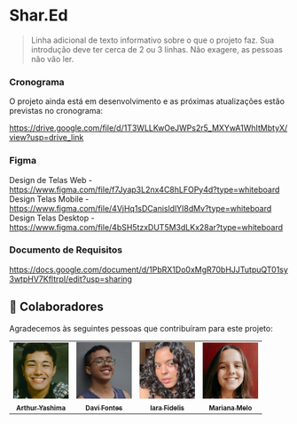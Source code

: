 # Shar.Ed

> Linha adicional de texto informativo sobre o que o projeto faz. Sua introdução deve ter cerca de 2 ou 3 linhas. Não exagere, as pessoas não vão ler.

### Cronograma

O projeto ainda está em desenvolvimento e as próximas atualizações estão previstas no cronograma:

https://drive.google.com/file/d/1T3WLLKwOeJWPs2r5_MXYwA1WhItMbtyX/view?usp=drive_link
<br>

### Figma
Design de Telas Web - https://www.figma.com/file/f7Jyap3L2nx4C8hLFOPy4d?type=whiteboard
<br>
Design Telas Mobile - https://www.figma.com/file/4VjHq1sDCanisldlYI8dMv?type=whiteboard
<br>
Design Telas Desktop - https://www.figma.com/file/4bSH5tzxDUT5M3dLKx28ar?type=whiteboard

### Documento de Requisitos
https://docs.google.com/document/d/1PbRX1Do0xMgR70bHJJTutpuQT01sy3wtpHV7KfltrpI/edit?usp=sharing



## 🤝 Colaboradores

Agradecemos às seguintes pessoas que contribuíram para este projeto:

<table>
  <tr>
    <td align="center">
      <a href="#">
        <img src="japa.png" width="100px;" alt="Foto do Arthur"/><br>
        <sub>
          <b>Arthur Yashima</b>
        </sub>
      </a>
    </td>
    <td align="center">
      <a href="#">
        <img src="davi.png" width="100px;" alt="Foto do Davi"/><br>
        <sub>
          <b>Davi Fontes</b>
        </sub>
      </a>
    </td>
    <td align="center">
      <a href="#">
        <img src="iara.png" width="100px;" alt="Foto da Iara"/><br>
        <sub>
          <b>Iara Fidelis</b>
        </sub>
      </a>
    </td>
    <td align="center">
      <a href="#">
        <img src="mari.png" width="100px;" alt="Foto da Mariana"/><br>
        <sub>
          <b>Mariana Melo</b>
        </sub>
      </a>
    </td>
  </tr>
</table>

